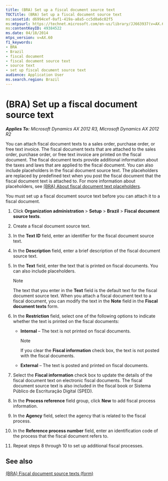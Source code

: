 ```yaml
---
title: (BRA) Set up a fiscal document source text
TOCTitle: (BRA) Set up a fiscal document source text
ms:assetid: d6994cef-0af1-419a-a8a5-cc5d0a6c02f5
ms:mtpsurl: https://technet.microsoft.com/en-us/library/JJ663937(v=AX.60)
ms:contentKeyID: 49384522
ms.date: 04/18/2014
mtps_version: v=AX.60
f1_keywords:
- BRA
- Brazil
- fiscal document
- fiscal document source text
- source text
- set up fiscal document source text
audience: Application User
ms.search.region: Brazil
---
```


# (BRA) Set up a fiscal document source text 


_**Applies To:** Microsoft Dynamics AX 2012 R3, Microsoft Dynamics AX 2012 R2_

You can attach fiscal document texts to a sales order, purchase order, or free text invoice. The fiscal document texts that are attached to the sales order, purchase order, or free text invoice are printed on the fiscal document. The fiscal document texts provide additional information about the taxes and laws that are applied to the fiscal document. You can also include placeholders in the fiscal document source text. The placeholders are replaced by predefined text when you post the fiscal document that the fiscal document text is attached to. For more information about placeholders, see [(BRA) About fiscal document text placeholders](bra-about-fiscal-document-text-placeholders.md).

You must set up a fiscal document source text before you can attach it to a fiscal document.

1.  Click **Organization administration** \> **Setup** \> **Brazil** \> **Fiscal document source texts**.

2.  Create a fiscal document source text.

3.  In the **Text ID** field, enter an identifier for the fiscal document source text.

4.  In the **Description** field, enter a brief description of the fiscal document source text.

5.  In the **Text** field, enter the text that is printed on fiscal documents. You can also include placeholders.
    

    > [!NOTE]
    > <P>The text that you enter in the <STRONG>Text</STRONG> field is the default text for the fiscal document source text. When you attach a fiscal document text to a fiscal document, you can modify the text in the <STRONG>Note</STRONG> field in the <STRONG>Fiscal document texts</STRONG> form.</P>



6.  In the **Restriction** field, select one of the following options to indicate whether the text is printed on the fiscal documents:
    
      - **Internal** – The text is not printed on fiscal documents.
        

        > [!NOTE]
        > <P>If you clear the <STRONG>Fiscal information</STRONG> check box, the text is not posted with the fiscal documents.</P>

    
      - **External** – The text is posted and printed on fiscal documents.

7.  Select the **Fiscal information** check box to update the details of the fiscal document text on electronic fiscal documents. The fiscal document source text is also included in the fiscal book or Sistema Público de Escrituração Digital (SPED).

8.  In the **Process reference** field group, click **New** to add fiscal process information.

9.  In the **Agency** field, select the agency that is related to the fiscal process.

10. In the **Reference process number** field, enter an identification code of the process that the fiscal document refers to.

11. Repeat steps 8 through 10 to set up additional fiscal processes.

## See also

[(BRA) Fiscal document source texts (form)](https://technet.microsoft.com/en-us/library/jj663934\(v=ax.60\))

  


